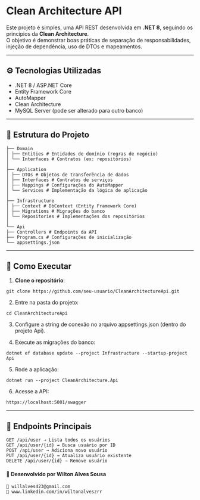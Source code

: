 # Clean Architecture API

Este projeto é simples, uma API REST desenvolvida em **.NET 8**, seguindo os princípios da **Clean Architecture**.  
O objetivo é demonstrar boas práticas de separação de responsabilidades, injeção de dependência, uso de DTOs e mapeamentos.

---

## ⚙️ Tecnologias Utilizadas

- .NET 8 / ASP.NET Core  
- Entity Framework Core  
- AutoMapper  
- Clean Architecture  
- MySQL Server (pode ser alterado para outro banco)  

---

## 📂 Estrutura do Projeto
```
├── Domain
│ ├── Entities # Entidades de domínio (regras de negócio)
│ └── Interfaces # Contratos (ex: repositórios)
│
├── Application
│ ├── DTOs # Objetos de transferência de dados
│ ├── Interfaces # Contratos de serviços
│ ├── Mappings # Configurações do AutoMapper
│ └── Services # Implementação da lógica de aplicação
│
├── Infrastructure
│ ├── Context # DbContext (Entity Framework Core)
│ ├── Migrations # Migrações do banco
│ └── Repositories # Implementações dos repositórios
│
└── Api
├── Controllers # Endpoints da API
├── Program.cs # Configurações de inicialização
└── appsettings.json
```

---

## 🚀 Como Executar
1. **Clone o repositório**:  
```
git clone https://github.com/seu-usuario/CleanArchitectureApi.git
```

2. Entre na pasta do projeto:
```
cd CleanArchitectureApi
```

3. Configure a string de conexão no arquivo appsettings.json (dentro do projeto Api).

4. Execute as migrações do banco:
```
dotnet ef database update --project Infrastructure --startup-project Api
```

5. Rode a aplicação:
```
dotnet run --project CleanArchitecture.Api
```

6. Acesse a API:
```
https://localhost:5001/swagger
```

---

## 📌 Endpoints Principais
```
GET /api/user → Lista todos os usuários
GET /api/user/{id} → Busca usuário por ID
POST /api/user → Adiciona novo usuário
PUT /api/user/{id} → Atualiza usuário existente
DELETE /api/user/{id} → Remove usuário
```

#### 👤 Desenvolvido por Wilton Alves Sousa
```
📧 willalves423@gmail.com
🔗 www.linkedin.com/in/wiltonalveszrr
```
